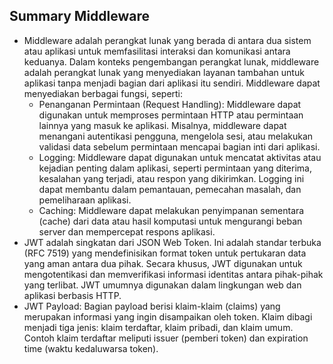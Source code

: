 ## Summary Middleware

- Middleware adalah perangkat lunak yang berada di antara dua sistem atau aplikasi untuk memfasilitasi interaksi dan komunikasi antara keduanya. Dalam konteks pengembangan perangkat lunak, middleware adalah perangkat lunak yang menyediakan layanan tambahan untuk aplikasi tanpa menjadi bagian dari aplikasi itu sendiri. Middleware dapat menyediakan berbagai fungsi, seperti:
    - Penanganan Permintaan (Request Handling): Middleware dapat digunakan untuk memproses permintaan HTTP atau permintaan lainnya yang masuk ke aplikasi. Misalnya, middleware dapat menangani autentikasi pengguna, mengelola sesi, atau melakukan validasi data sebelum permintaan mencapai bagian inti dari aplikasi.
    - Logging: Middleware dapat digunakan untuk mencatat aktivitas atau kejadian penting dalam aplikasi, seperti permintaan yang diterima, kesalahan yang terjadi, atau respon yang dikirimkan. Logging ini dapat membantu dalam pemantauan, pemecahan masalah, dan pemeliharaan aplikasi.
    - Caching: Middleware dapat melakukan penyimpanan sementara (cache) dari data atau hasil komputasi untuk mengurangi beban server dan mempercepat respons aplikasi.
- JWT adalah singkatan dari JSON Web Token. Ini adalah standar terbuka (RFC 7519) yang mendefinisikan format token untuk pertukaran data yang aman antara dua pihak. Secara khusus, JWT digunakan untuk mengotentikasi dan memverifikasi informasi identitas antara pihak-pihak yang terlibat. JWT umumnya digunakan dalam lingkungan web dan aplikasi berbasis HTTP.
- JWT Payload: Bagian payload berisi klaim-klaim (claims) yang merupakan informasi yang ingin disampaikan oleh token. Klaim dibagi menjadi tiga jenis: klaim terdaftar, klaim pribadi, dan klaim umum. Contoh klaim terdaftar meliputi issuer (pemberi token) dan expiration time (waktu kedaluwarsa token).
